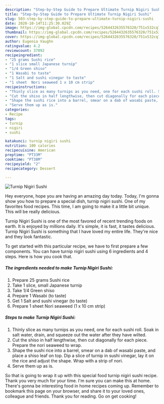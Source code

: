 ```yaml
---
description: "Step-by-Step Guide to Prepare Ultimate Turnip Nigiri Sushi"
title: "Step-by-Step Guide to Prepare Ultimate Turnip Nigiri Sushi"
slug: 503-step-by-step-guide-to-prepare-ultimate-turnip-nigiri-sushi
date: 2020-10-14T11:25:30.029Z
image: https://img-global.cpcdn.com/recipes/5264432635576320/751x532cq70/turnip-nigiri-sushi-recipe-main-photo.jpg
thumbnail: https://img-global.cpcdn.com/recipes/5264432635576320/751x532cq70/turnip-nigiri-sushi-recipe-main-photo.jpg
cover: https://img-global.cpcdn.com/recipes/5264432635576320/751x532cq70/turnip-nigiri-sushi-recipe-main-photo.jpg
author: Eugenia Vaughn
ratingvalue: 4.2
reviewcount: 37092
recipeingredient:
- "25 grams Sushi rice"
- "1 slice small Japanese turnip"
- "1/4 Green shiso"
- "1 Wasabi to taste"
- "1 Salt and sushi vinegar to taste"
- "1 sheet  Nori seaweed 1 x 10 cm strip"
recipeinstructions:
- "Thinly slice as many turnips as you need, one for each sushi roll. Soak in salt water, drain, and squeeze out the water after they have wilted."
- "Cut the shiso in half lengthwise, then cut diagonally for each piece. Prepare the nori seaweed to wrap."
- "Shape the sushi rice into a barrel, smear on a dab of wasabi paste, and place a shiso leaf on top. Dip a slice of turnip in sushi vinegar, lay it on the rice and adjust the shape. Wrap with a strip of nori."
- "Serve them up as is."
categories:
- Recipe
tags:
- turnip
- nigiri
- sushi

katakunci: turnip nigiri sushi 
nutrition: 100 calories
recipecuisine: American
preptime: "PT33M"
cooktime: "PT38M"
recipeyield: "2"
recipecategory: Dessert

---
```



![Turnip Nigiri Sushi](https://img-global.cpcdn.com/recipes/5264432635576320/751x532cq70/turnip-nigiri-sushi-recipe-main-photo.jpg)

Hey everyone, hope you are having an amazing day today. Today, I'm gonna show you how to prepare a special dish, turnip nigiri sushi. One of my favorites food recipes. This time, I am going to make it a little bit unique. This will be really delicious.

Turnip Nigiri Sushi is one of the most favored of recent trending foods on earth. It is enjoyed by millions daily. It's simple, it is fast, it tastes delicious. Turnip Nigiri Sushi is something that I have loved my entire life. They're nice and they look fantastic.




To get started with this particular recipe, we have to first prepare a few components. You can have turnip nigiri sushi using 6 ingredients and 4 steps. Here is how you cook that.

<!--inarticleads1-->

##### The ingredients needed to make Turnip Nigiri Sushi:

1. Prepare 25 grams Sushi rice
1. Take 1 slice, small Japanese turnip
1. Take 1/4 Green shiso
1. Prepare 1 Wasabi (to taste)
1. Get 1 Salt and sushi vinegar (to taste)
1. Prepare 1 sheet  Nori seaweed (1 x 10 cm strip)




<!--inarticleads2-->

##### Steps to make Turnip Nigiri Sushi:

1. Thinly slice as many turnips as you need, one for each sushi roll. Soak in salt water, drain, and squeeze out the water after they have wilted.
1. Cut the shiso in half lengthwise, then cut diagonally for each piece. Prepare the nori seaweed to wrap.
1. Shape the sushi rice into a barrel, smear on a dab of wasabi paste, and place a shiso leaf on top. Dip a slice of turnip in sushi vinegar, lay it on the rice and adjust the shape. Wrap with a strip of nori.
1. Serve them up as is.




So that is going to wrap it up with this special food turnip nigiri sushi recipe. Thank you very much for your time. I'm sure you can make this at home. There's gonna be interesting food in home recipes coming up. Remember to bookmark this page on your browser, and share it to your loved ones, colleague and friends. Thank you for reading. Go on get cooking!
